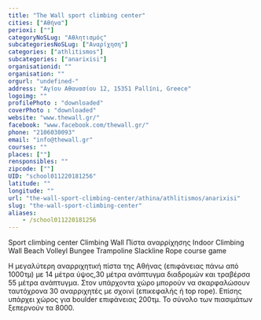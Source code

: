 ```yaml
---
title: "The Wall sport climbing center"
cities: ["Αθήνα"]
perioxi: [""]
categoryNoSLug: "Αθλητισμός"
subcategoriesNoSLug: ["Αναρίχηση"]
categories: ["athlitismos"]
subcategories: ["anarixisi"]
organisationid: ""
organisation: ""
orgurl: "undefined-"
address: "Αγίου Αθανασίου 12, 15351 Pallíni, Greece"
logoimg: ""
profilePhoto : "downloaded"
coverPhoto : "downloaded"
website: "www.thewall.gr/"
facebook: "www.facebook.com/thewall.gr/"
phone: "2106030093"
email: "info@thewall.gr"
courses: ""
places: [""]
rensponsibles: ""
zipcode: [""]
UID: "school011220181256"
latitude: ""
longitude: ""
url: "the-wall-sport-climbing-center/athina/athlitismos/anarixisi"
slug: "the-wall-sport-climbing-center"
aliases:
    - /school011220181256
---
```



Sport climbing center Climbing Wall Πίστα αναρρίχησης Indoor Climbing Wall Beach Volleyl Bungee Trampoline Slackline Rope course game

Η μεγαλύτερη αναρριχητική πίστα της Αθήνας (επιφάνειας πάνω από 1000τμ) με 14 μέτρα ύψος,30 μέτρα ανάπτυγμα διαδρομών και τραβέρσα 55 μέτρα ανάπτυγμα. Στον υπάρχοντα χώρο μπορούν να σκαρφαλώσουν ταυτόχρονα 30 αναρριχητές με σχοινί (επικεφαλής ή top rope). Επίσης υπάρχει χώρος για boulder επιφάνειας 200τμ. Το σύνολο των πιασιμάτων ξεπερνούν τα 8000.